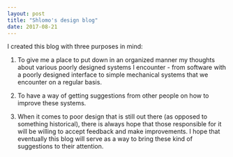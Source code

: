 ```yaml
---
layout: post
title: "Shlomo's design blog"
date: 2017-08-21
---
```


I created this blog with three purposes in mind:

1. To give me a place to put down in an organized manner my thoughts about various poorly designed systems I encounter - from software with a poorly designed interface to simple mechanical systems that we encounter on a regular basis.

2. To have a way of getting suggestions from other people on how to improve these systems.

3. When it comes to poor design that is still out there (as opposed to something historical), there is always hope that those responsible for it will be willing to accept feedback and make improvements. I hope that eventually this blog will serve as a way to bring these kind of suggestions to their attention.
